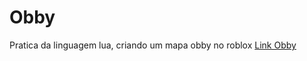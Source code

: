 # Obby
Pratica da linguagem lua, criando um mapa obby no roblox
[Link Obby](https://www.roblox.com/games/18106050966/obby-pratica-lua)
